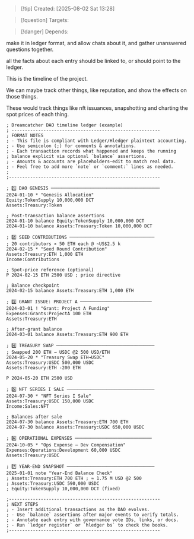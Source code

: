 
>[!tip] Created: [2025-08-02 Sat 13:28]

>[!question] Targets: 

>[!danger] Depends: 

make it in ledger format, and allow chats about it, and gather unanswered questions together.

all the facts about each entry should be linked to, or should point to the ledger.

This is the timeline of the project.

We can maybe track other things, like reputation, and show the effects on those things.

These would track things like nft issuances, snapshotting and charting the spot prices of each thing.

```ledger
; Dreamcatcher DAO timeline ledger (example)  
; --------------------------------------------------------  
; FORMAT NOTES  
; - This file is compliant with Ledger/Hledger plaintext accounting.  
; - Use semicolon (;) for comments & annotations.  
; - Each transaction records what happened and keeps the running  
; balance explicit via optional `balance` assertions.  
; - Amounts & accounts are placeholders—edit to match real data.  
; - Feel free to add more `note` or `comment:` lines as needed.  
;  
;---------------------------------------------------------

; 1️⃣ DAO GENESIS ─────────────────────────────────────────  
2024-01-10 * "Genesis Allocation"  
Equity:TokenSupply 10,000,000 DCT  
Assets:Treasury:Token

; Post‑transaction balance assertions  
2024-01-10 balance Equity:TokenSupply 10,000,000 DCT  
2024-01-10 balance Assets:Treasury:Token 10,000,000 DCT

; 2️⃣ SEED CONTRIBUTIONS ────────────────────────────────  
; 20 contributors × 50 ETH each @ ~US$2.5 k  
2024-02-15 * "Seed Round Contribution"  
Assets:Treasury:ETH 1,000 ETH  
Income:Contributions

; Spot‑price reference (optional)  
P 2024-02-15 ETH 2500 USD ; price directive

; Balance checkpoint  
2024-02-15 balance Assets:Treasury:ETH 1,000 ETH

; 3️⃣ GRANT ISSUE: PROJECT A ───────────────────────────  
2024-03-01 ! "Grant: Project A Funding"  
Expenses:Grants:ProjectA 100 ETH  
Assets:Treasury:ETH

; After‑grant balance  
2024-03-01 balance Assets:Treasury:ETH 900 ETH

; 4️⃣ TREASURY SWAP ─────────────────────────────────────  
; Swapped 200 ETH → USDC @2 500 USD/ETH  
2024-05-20 * "Treasury Swap ETH→USDC"  
Assets:Treasury:USDC 500,000 USDC  
Assets:Treasury:ETH -200 ETH

P 2024-05-20 ETH 2500 USD

; 5️⃣ NFT SERIES I SALE ─────────────────────────────────  
2024-07-30 * "NFT Series I Sale"  
Assets:Treasury:USDC 150,000 USDC  
Income:Sales:NFT

; Balances after sale  
2024-07-30 balance Assets:Treasury:ETH 700 ETH  
2024-07-30 balance Assets:Treasury:USDC 650,000 USDC

; 6️⃣ OPERATIONAL EXPENSES ─────────────────────────────  
2024-10-05 * "Ops Expense – Dev Compensation"  
Expenses:Operations:Development 60,000 USDC  
Assets:Treasury:USDC

; 7️⃣ YEAR‑END SNAPSHOT ─────────────────────────────────  
2025-01-01 note "Year‑End Balance Check"  
; Assets:Treasury:ETH 700 ETH ; ≈ 1.75 M USD @2 500  
; Assets:Treasury:USDC 590,000 USDC  
; Equity:TokenSupply 10,000,000 DCT (fixed)

;---------------------------------------------------------  
; NEXT STEPS  
; - Insert additional transactions as the DAO evolves.  
; - Use `balance` assertions after major events to verify totals.  
; - Annotate each entry with governance vote IDs, links, or docs.  
; - Run `ledger register` or `hledger bs` to check the books.  
;---------------------------------------------------------
```
